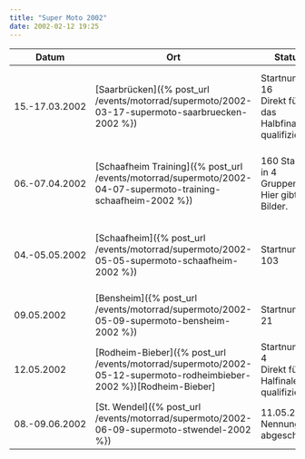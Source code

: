 ```yaml
---
title: "Super Moto 2002"
date: 2002-02-12 19:25
---
```


| Datum          | Ort                                                                                                                              | Status   | Klasse         | Info           |
| -------------- | -------------------------------------------------------------------------------------------------------------------------------- | -------- | -------------- | -------------- |
| 15.-17.03.2002 | [Saarbrücken]({% post_url /events/motorrad/supermoto/2002-03-17-supermoto-saarbruecken-2002 %}) | Startnummer 16<br/>Direkt für das Halbfinale qualifiziert | Amateure (Challenge) | Im Rahmen der [Intermoto 2002]{: target="_blank" rel="noopener noreferrer nofollow"} |
| 06.-07.04.2002 | [Schaafheim Training]({% post_url /events/motorrad/supermoto/2002-04-07-supermoto-training-schaafheim-2002 %}) | 160 Starter in 4 Gruppen.<br/>Hier gibts Bilder. |  -  | [MSC Wartturm]{: target="_blank" rel="noopener noreferrer nofollow"} |
| 04.-05.05.2002 | [Schaafheim]({% post_url /events/motorrad/supermoto/2002-05-05-supermoto-schaafheim-2002 %}) | Startnummer 103 | Open/CUP DM | [MSC Wartturm]{: target="_blank" rel="noopener noreferrer nofollow"} |
| 09.05.2002     | [Bensheim]({% post_url /events/motorrad/supermoto/2002-05-09-supermoto-bensheim-2002 %}) | Startnummer 21 | Amateure (Challenge) |  -  |
| 12.05.2002     | [Rodheim-Bieber]({% post_url /events/motorrad/supermoto/2002-05-12-supermoto-rodheimbieber-2002 %})[Rodheim-Bieber] | Startnummer 4<br/>Direkt fürs Halfinale qualifiziert | Amateure (Challenge) |  -  |
| 08.-09.06.2002 | [St. Wendel]({% post_url /events/motorrad/supermoto/2002-06-09-supermoto-stwendel-2002 %}) | 11.05.2002 Nennung abgeschickt | Amateure (Challenge) |  -  |
